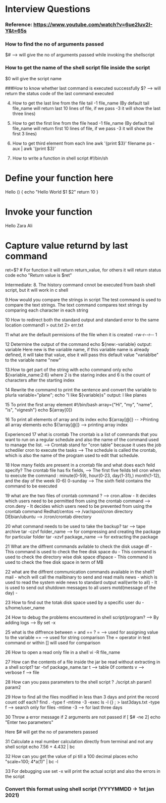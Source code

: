 # Interview Questions

### Reference: https://www.youtube.com/watch?v=6ue2luv2I-Y&t=65s

### How to find the no of arguments passed
$# --> will give the no of arguments passed while invoking the shellscript

### How to get the name of the shell script file inside the script
$0 will give the script name

###How to know whether last command is executed successfully
$? --> will return the status code of the last command executed

4. How to get the last line from the file
tail -1 file_name (By default tail file_name will return last 10 lines of file, if we pass -3 it will show the last three lines)

5. How to get the first line from the file
head -1 file_name (By default tail file_name will return first 10 lines of file, if we pass -3 it will show the first 3 lines)

6. How to get third element from each line
awk '{print $3}' filename
ps -aux | awk '{print $3}'

7. How to write a function in shell script
#!/bin/sh
# Define your function here
Hello () {
   echo "Hello World $1 $2"
   return 10
}
# Invoke your function
Hello Zara Ali
# Capture value returnd by last command
ret=$?  # For function it will return return_value, for others it will return status code
echo "Return value is $ret"

Intermediate:
8. The history command cnnot be executed from bash shell script, but it will work in c shell

9.How would you compare the strings in script
The test command is used to compare the text strings. The text command compares text strings by comparing each character in each string 

10 How to redirect both the standard output and standard error to the same location
command1 > out.txt 2> err.txt

11 what are the default permisions of the file when it is created
-rw-r--r-- 1

12 Determine the output of the command
echo ${new:-variable}
output: variable
Here new is the variable name, if this variable name is already defined, it will take that value, else it will pass this default value "variablbe" to the
variable name "new" 

13.How to get part of the string with echo command only
echo ${variable_name:2:6} where 2 is the staring index and 6 is the count of characters after the starting index

14 Rewrite the commamd to print the sentence and convert the variable to plurla
variable="plane"; echo "I like ${variable}s"
output: I like planes

15 To print the first array element
#!/bin/bash
array={"Hi", "my", "name", "is", "vignesh"}
echo ${array[0]}

16 To print all elements of array and its index
echo ${array[@]} -- >Printing all array elements
echo ${!array[@]} --> printing array index

Experienced
17 what is crontab
The crontab is a list of commands that you want to run on a regular schedule and also the name of the command used to manage the list.
--> Crontab stand for "cron table" because it uses the job schediler cron to execute the tasks
--> The schedule is called the crontab, which is also the name of the program used to edit that schedule.

18 How many fields are present in a crontab file and what does each feild specify?
The crontab file has fix fields,
--> The first five feilds tell cron when to execute the command : minute(0-59), hour(0-23, day(1-31),)
month(1-12), and the day of the week (0-6) 0-sunday
--> The sixth field contains the command to be executed

19 what are the two files of crontab command ?
--> cron.allow - It decides which users need to be permitted from using the crontab command
--> cron.deny - It decides which users need to be prevented from using the crontab command
Redhat/centos --> /var/spool/cron directory
DEbian/ubuntu --> /cron/crontab directory

20 what command needs to be used to take the backup?
tar --> tape archive
tar -czvf folder_name --> for compressing and creating the package for particular folder
tar -xzvf package_name --> for extracting the package

21 What are the diffrent commands avilable to check the disk usage
df - This command is used to check the free disk space
du - This command is used to check the directory wise disk space
dfspace - This command is used to check the free disk space in term of MB

22 what are the diffrent communication commands available in the shell?
mail - whcih will call the mailbinary to send and read mails
news - which is used to read the system wide news to standard output
wall(write to all) -  It is used to send out shutdown messages to all users
motd(message of the day) - 

23 How to find out the totak disk space used by a specific user
du -s/home/user_name

24 How to debug the problems encountered in shell script/program?
--> By adding logs
--> By set -x

25 what is the diffrence between = and == ?
= --> used for assigning value to the variable
== --> used for string comparison
The = operator in test command or within [] will used for comparison

26 How to open a read only file in a shell
vi -R file_name

27 How can the contents of a file inside the jar be read without extracting in a shell script?
tar -tvf package_name.tar
t --> table 0f contents
v --> verbose
f --> file

28 How can you pass parameters to the shell script ?
./script.sh param1 param2

29 How to find all the files modified in less than 3 days and print the record count odf each?
find . -type f -mtime -3 -exec ls -l {} \; > last3days.txt
-type f --> search only for files
-mtime -3 --> for last three days

30  Throw a error message if 2 arguments are not passed
if [ $# -ne 2]
    echo "Enter two parameters"
    
Here $# will get the no of parameters passed

31 Calculate a real number calculation directly from terminal and not any shell script
echo 7.56 + 4.432 | bc

32 How can you get the value of pi till a 100 decimal places
echo "scale=100; 4*a(1)" | bc -l

33 For debugging use set -x 
will print the actual script and also the errors in the script

### Convert this format using shell script (YYYYMMDD -> 1st jan 2021)
